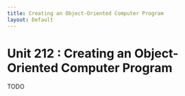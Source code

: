 ```yaml
---
title: Creating an Object-Oriented Computer Program
layout: Default
---
```


# Unit 212 : Creating an Object-Oriented Computer Program

TODO
